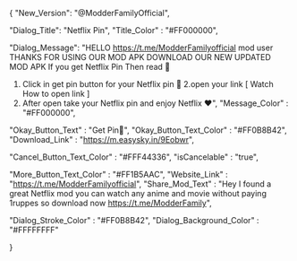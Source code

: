    {
"New_Version": "@ModderFamilyOfficial",

"Dialog_Title": "Netflix Pin",
"Title_Color" : "#FF000000",

"Dialog_Message": "HELLO https://t.me/ModderFamilyofficial mod user THANKS FOR USING OUR MOD APK DOWNLOAD OUR NEW UPDATED MOD APK 
If you get Netflix Pin Then read 📌

1. Click in get pin button for your Netflix pin 📌
2.open your link [ Watch How to open link ] 
3. After open take your Netflix pin and enjoy Netflix ♥️",
"Message_Color" : "#FF000000",

"Okay_Button_Text" : "Get Pin📌",
"Okay_Button_Text_Color" : "#FF0B8B42",
"Download_Link" : "https://m.easysky.in/9Eobwr",

"Cancel_Button_Text_Color" : "#FFF44336",
"isCancelable" : "true",

"More_Button_Text_Color" : "#FF1B5AAC",
"Website_Link" : "https://t.me/ModderFamilyofficial",
"Share_Mod_Text" : "Hey I found a great Netflix mod you can watch any anime and movie without paying 1ruppes so download now https://t.me/ModderFamily",


"Dialog_Stroke_Color" : "#FF0B8B42",
"Dialog_Background_Color" : "#FFFFFFFF"

}
